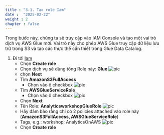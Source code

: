 ```yaml
---
title : "3.1. Tạo role Iam"
date :  "2025-02-22" 
weight : 2
chapter : false
---
```

Trong bước này, chúng ta sẽ truy cập vào IAM Console và tạo một vai trò dịch vụ AWS Glue mới. Vai trò này cho phép AWS Glue truy cập dữ liệu lưu trữ trong S3 và tạo các thực thể cần thiết trong Glue Data Catalog.
1. Đi tới [Iam](https://console.aws.amazon.com/iam/home?region=us-east-1#/roles)
    - Chọn **Create role**
    - Chọn dịch vụ sẽ dùng tỏng Role này: **Glue**
    ![pic](/anworkshopaws/images/3-catalogdata/1.png)
    - chọn **Next**
    - Tìm **AmazonS3FullAccess**
        - Chọn vào ô checkbox
        ![pic](/anworkshopaws/images/3-catalogdata/2.png)
    - Tìm **AWSGlueServiceRole**
        - Chọn vào ô checkbox
        ![pic](/anworkshopaws/images/3-catalogdata/3.png)
    - Chọn **Next**
    - Tên Role: **AnalyticsworkshopGlueRole**
    ![pic](/anworkshopaws/images/3-catalogdata/4.png)
    - Hãy đảm bảo rằng chỉ có 2 policies attached vào role này (**AmazonS3FullAccess, AWSGlueServiceRole**)
    - Tags, e.g.: workshop: AnalyticsOnAWS
    ![pic](/anworkshopaws/images/3-catalogdata/5.png)
    - Chọn **Create role**
